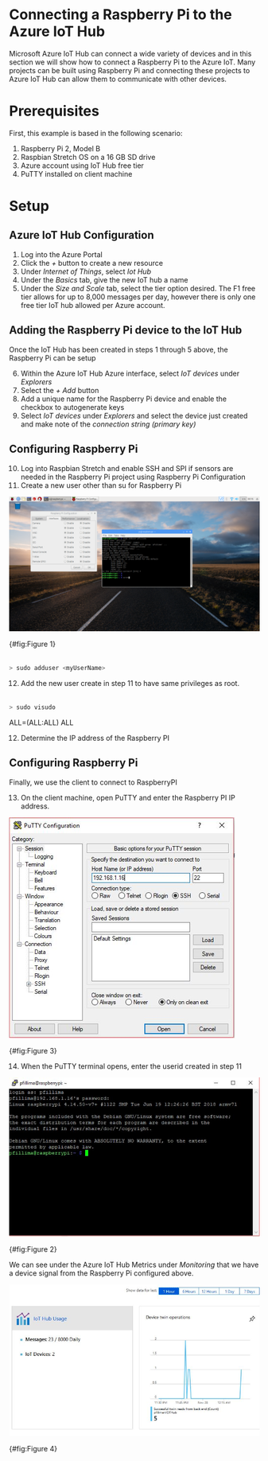 # Connecting a Raspberry Pi to the Azure IoT Hub

Microsoft Azure IoT Hub can connect a wide variety of devices and in this section we will show how to connect a Raspberry Pi to the Azure IoT. Many projects can be built using Raspberry Pi and connecting these projects to Azure IoT Hub can allow them to communicate with other devices.

# Prerequisites

First, this example is based in the following scenario:
1. Raspberry Pi 2, Model B
2. Raspbian Stretch OS on a 16 GB SD drive
3. Azure account using IoT Hub free tier
4. PuTTY installed on client machine

# Setup

## Azure IoT Hub Configuration

1. Log into the Azure Portal
2. Click the *+* button to create a new resource
3. Under *Internet of Things*, select *Iot Hub*
4. Under the *Basics* tab, give the new IoT hub a name
5. Under the *Size and Scale* tab, select the tier option desired. The F1 free tier allows for up to 8,000 messages per day, however there is only one free tier IoT hub allowed per Azure account.

## Adding the Raspberry Pi device to the IoT Hub

Once the IoT Hub has been created in steps 1 through 5 above, the Raspberry Pi can be setup

6. Within the Azure IoT Hub Azure interface, select *IoT devices* under *Explorers*
7. Select the *+ Add* button
8. Add a unique name for the Raspberry Pi device and enable the checkbox to autogenerate keys
9. Select *IoT devices* under *Explorers* and select the device just created and make note of the *connection string (primary key)*

## Configuring Raspberry Pi

10. Log into Raspbian Stretch and enable SSH and SPI if sensors are needed in the Raspberry Pi project using Raspberry Pi Configuration
11. Create a new user other than su for Raspberry Pi


![RPIconfig](images/RPiconfig.png)

{#fig:Figure 1}



``` bash

> sudo adduser <myUserName>

```

12. Add the new user create in step 11 to have same privileges as root.

``` bash

> sudo visudo

```

<myUserName>  ALL=(ALL:ALL) ALL

12. Determine the IP address of the Raspberry PI


## Configuring Raspberry Pi

Finally, we use the client to connect to RaspberryPI

13. On the client machine, open PuTTY and enter the Raspberry PI IP address.


![RPIPutty](images/RPIPutty.JPG)

{#fig:Figure 3}



14. When the PuTTY terminal opens, enter the userid created in step 11


![RPIConnect](images/RPIConnect.JPG)

{#fig:Figure 2}



We can see under the Azure IoT Hub Metrics under *Monitoring* that we have a device signal from the Raspberry Pi configured above.


![AzureIoTHubActivity](images/RPIActivity.JPG)

{#fig:Figure 4}





